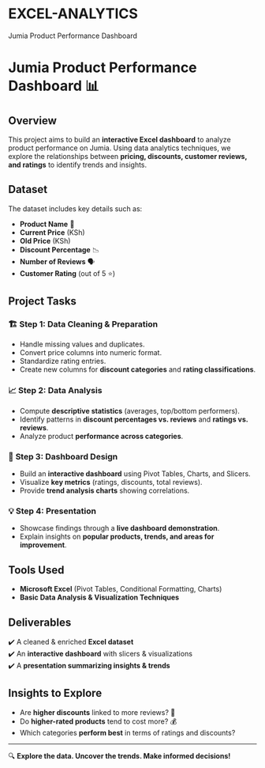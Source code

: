 # EXCEL-ANALYTICS
Jumia Product Performance Dashboard
# Jumia Product Performance Dashboard 📊

## Overview
This project aims to build an **interactive Excel dashboard** to analyze product performance on Jumia. Using data analytics techniques, we explore the relationships between **pricing, discounts, customer reviews, and ratings** to identify trends and insights.

## Dataset
The dataset includes key details such as:
- **Product Name** 🛒
- **Current Price** (KSh)
- **Old Price** (KSh)
- **Discount Percentage** 📉
- **Number of Reviews** 🗣️
- **Customer Rating** (out of 5 ⭐)

## Project Tasks
### 🏗 **Step 1: Data Cleaning & Preparation**
- Handle missing values and duplicates.
- Convert price columns into numeric format.
- Standardize rating entries.
- Create new columns for **discount categories** and **rating classifications**.

### 📈 **Step 2: Data Analysis**
- Compute **descriptive statistics** (averages, top/bottom performers).
- Identify patterns in **discount percentages vs. reviews** and **ratings vs. reviews**.
- Analyze product **performance across categories**.

### 🎨 **Step 3: Dashboard Design**
- Build an **interactive dashboard** using Pivot Tables, Charts, and Slicers.
- Visualize **key metrics** (ratings, discounts, total reviews).
- Provide **trend analysis charts** showing correlations.

### 💡 **Step 4: Presentation**
- Showcase findings through a **live dashboard demonstration**.
- Explain insights on **popular products, trends, and areas for improvement**.

## Tools Used
- **Microsoft Excel** (Pivot Tables, Conditional Formatting, Charts)
- **Basic Data Analysis & Visualization Techniques**

## Deliverables
✔️ A cleaned & enriched **Excel dataset**  
✔️ An **interactive dashboard** with slicers & visualizations  
✔️ A **presentation summarizing insights & trends**  

## Insights to Explore
- Are **higher discounts** linked to more reviews? 🤔
- Do **higher-rated products** tend to cost more? 💰
- Which categories **perform best** in terms of ratings and discounts?

---
🔍 **Explore the data. Uncover the trends. Make informed decisions!**
